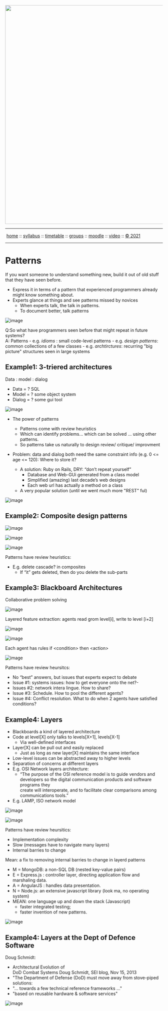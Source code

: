 <a name=top>
<a href="http://tiny.cc/se21"><img  width=700
  src="https://raw.githubusercontent.com/txt/se21/master/docs/img/femse.png"></a>
<hr>
<p>
&nbsp;<a href="https://tiny.cc/se21">home</a> ::
<a href="https://github.com/txt/se21/blob/master/docs/syllabus.md#top">syllabus</a> ::
<a href="https://github.com/txt/se21/blob/master/docs/syllabus.md#timetable">timetable</a> ::
<a href="https://docs.google.com/spreadsheets/d/1KKskduN7m1R3WYhQTLyWJgxkAvrp2UV-LEu5JWN26xo/edit#gid=0">groups</a> ::
<a href="https://moodle-courses2122.wolfware.ncsu.edu/course/view.php?id=3211">moodle</a> ::
<a href="https://ncsu.hosted.panopto.com/Panopto/Pages/Sessions/List.aspx#folderID=a5998f03-01df-4c6c-91c1-ad80003f3c7c">video</a> ::
<a href="https://github.com/txt/se21/blob/master/LICENSE.md#top">&copy; 2021</a>
<br>
<hr>
  
# Patterns
  
 If you want someone to understand something new, build it out of old stuff that they have seen before.
  
- Express it in terms of  a pattern that experienced programmers already might know something about.
- Experts glance at things and see patterns missed by novices
  - When experts talk, the talk in patterns.
  - To document better, talk patterns 

![image](https://user-images.githubusercontent.com/29195/132730127-41488a53-a17a-438d-b120-0534797f6795.png)

  
  Q:So what have programmers seen before that might repeat in future systems?    
  A: Patterns
     - e.g. _idioms_ : small code-level patterns 
     - e.g. _design patterns_: common collections of a few classes
     - e.g. _archtirctures_: recurring "big picture" structures seen in large systems

## Example1: 3-triered architectures
  
Data : model : dialog
- Data = ? SQL
- Model = ? some object system
- Dialog = ? some gui tool

![image](https://user-images.githubusercontent.com/29195/132729813-e4ff6bb9-51e7-4985-a005-fc05b70362de.png)

- The power of patterns
  - Patterns come with review heuristics
  - Which can identify problems... which can be solved ... using other patterns.
  - So patterns take us naturally to design review/ critique/ improvment

- Problem: data and dialog both need the same constraint info (e.g. 0 <= age <= 120): Where to store it?
  - A solution: Ruby on Rails, DRY: “don’t repeat yourself”
    - Database and Web-GUi generated  from a class model 
    - Simplified (amazing) last decade’s web designs
    - Each web url has actually a method on a class
  - A very popular solution (until we went much more "REST" ful)
 
![image](https://user-images.githubusercontent.com/29195/132729905-53b58504-3ed8-425b-99f4-9a326043360d.png)

## Example2: Composite design patterns

  ![image](https://user-images.githubusercontent.com/29195/132730145-249b070f-5779-4d0d-b5a5-575a8160e74d.png)

  ![image](https://user-images.githubusercontent.com/29195/132730161-7cdc5972-5870-48b2-8583-79ae3821b533.png)

  ![image](https://user-images.githubusercontent.com/29195/132730271-1d4248a2-0137-4e17-9fc4-789044e73056.png)

Patterns have review heuristics:

  - E.g. delete cascade?  in composites 
	  - If “it” gets deleted, then do you delete the sub-parts

 ## Example3: Blackboard Architectures
  
Collaborative
problem
solving

 ![image](https://user-images.githubusercontent.com/29195/132730595-14e6fdea-e41b-40a3-aec0-357b9d71e1c6.png)
 
 Layered feature
extraction: 
agents read 
grom level[i], 
write to level [i+2]

  
 ![image](https://user-images.githubusercontent.com/29195/132730620-465dc0ae-18b2-45da-b4fc-4914cce5dc71.png)
 
 ![image](https://user-images.githubusercontent.com/29195/132730653-e140d018-fc0e-4e57-baf7-f3ea4b67f6ab.png)


  Each agent has rules if &lt;condition> then  &lt;action>  
  
  ![image](https://user-images.githubusercontent.com/29195/132730926-67350126-1bc6-4f77-a557-64ad1d2c8c3a.png)

Patterns have review heursitcs:
  
- No “best” answers, but issues that experts expect to debate  
- Issue #1: systems issues: how to get everyone onto the net?-
- Issues #2: network intera lingue. How to share?
- Issue #3: Schedule. How to pool the different agents?
- Issue #4: Conflict resolution. What to do when 2 agents have satisfied conditions?

## Example4: Layers
  
- Blackboards a kind of layered architecture
- Code at level[X] only talks to levels[X+1], levels[X-1] 
  - Via well-defined interfaces
- Layer[X] can be pull out and easily replaced
  - Just as long as new layer[X] maintains the same interface
- Low-level issues can be abstracted away to higher levels
- Separation of concerns at different layers
- E.g. OSI Network layers architecture: 
  - “The purpose of the OSI reference model is to guide vendors and developers so the digital communication products and software programs they     
     create will interoperate, and to facilitate clear comparisons among communications tools.”
- E.g. LAMP, ISO network model
  
![image](https://user-images.githubusercontent.com/29195/132731131-093cceaf-582f-4fd4-82d7-6c9c34850845.png)

![image](https://user-images.githubusercontent.com/29195/132731193-4f473bd6-4d8c-4f32-975e-de5d24f7b846.png)

 Patterns have review heursitics:
  
- Implementation complexity
- Slow (messages have to navigate many layers)
- Internal barries to change
  
Mean: a fix to removing internal barries to change in layerd patterns
  
-  M = MongoDB:  a non-SQL DB  (nested key-value pairs) 
- E = Express.js : controller layer,  directing application flow and marshaling data.
- A = AngularJS : handles data presentation. 
- N = Node.js: an extensive javascript library (look ma, no operating system) 
- MEAN: one language up and down the stack (Javascript)
  - faster integrated testing; 
  - faster invention of new patterns.
  
![image](https://user-images.githubusercontent.com/29195/132731515-82b9842f-5114-4c1f-88d7-18d33b191287.png)

 ## Example4: Layers at the Dept of Defence Software
  
Doug Schmidt:
- Architectural Evolution of  
DoD Combat Systems
Doug Schmidt, 
SEI blog, 
Nov 15, 2013
- "The Department of 
Defense (DoD) must 
move away from 
stove-piped solutions:
- "... towards a few technical reference frameworks ..."
-  "based on reusable hardware & software services"

![image](https://user-images.githubusercontent.com/29195/132731317-97f48837-b9f0-4052-af41-8fd3a168a34b.png)
